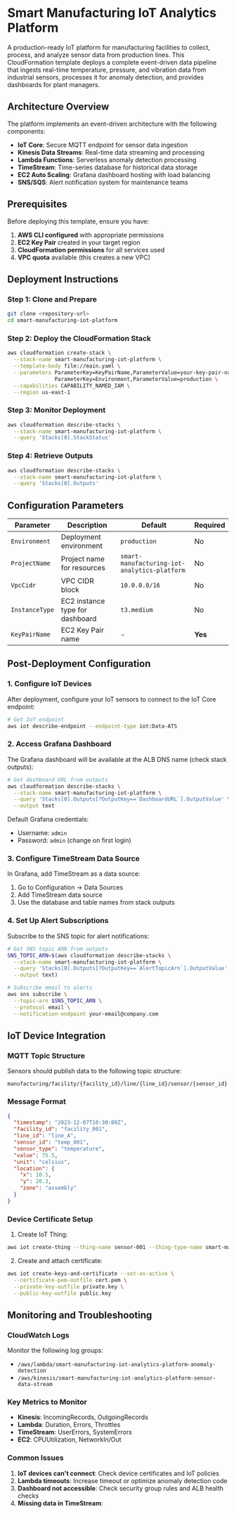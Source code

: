 # Smart Manufacturing IoT Analytics Platform

A production-ready IoT platform for manufacturing facilities to collect, process, and analyze sensor data from production lines. This CloudFormation template deploys a complete event-driven data pipeline that ingests real-time temperature, pressure, and vibration data from industrial sensors, processes it for anomaly detection, and provides dashboards for plant managers.

## Architecture Overview

The platform implements an event-driven architecture with the following components:

- **IoT Core**: Secure MQTT endpoint for sensor data ingestion
- **Kinesis Data Streams**: Real-time data streaming and processing
- **Lambda Functions**: Serverless anomaly detection processing
- **TimeStream**: Time-series database for historical data storage
- **EC2 Auto Scaling**: Grafana dashboard hosting with load balancing
- **SNS/SQS**: Alert notification system for maintenance teams

## Prerequisites

Before deploying this template, ensure you have:

1. **AWS CLI configured** with appropriate permissions
2. **EC2 Key Pair** created in your target region
3. **CloudFormation permissions** for all services used
4. **VPC quota** available (this creates a new VPC)

## Deployment Instructions

### Step 1: Clone and Prepare

```bash
git clone <repository-url>
cd smart-manufacturing-iot-platform
```

### Step 2: Deploy the CloudFormation Stack

```bash
aws cloudformation create-stack \
  --stack-name smart-manufacturing-iot-platform \
  --template-body file://main.yaml \
  --parameters ParameterKey=KeyPairName,ParameterValue=your-key-pair-name \
               ParameterKey=Environment,ParameterValue=production \
  --capabilities CAPABILITY_NAMED_IAM \
  --region us-east-1
```

### Step 3: Monitor Deployment

```bash
aws cloudformation describe-stacks \
  --stack-name smart-manufacturing-iot-platform \
  --query 'Stacks[0].StackStatus'
```

### Step 4: Retrieve Outputs

```bash
aws cloudformation describe-stacks \
  --stack-name smart-manufacturing-iot-platform \
  --query 'Stacks[0].Outputs'
```

## Configuration Parameters

| Parameter | Description | Default | Required |
|-----------|-------------|---------|----------|
| `Environment` | Deployment environment | `production` | No |
| `ProjectName` | Project name for resources | `smart-manufacturing-iot-analytics-platform` | No |
| `VpcCidr` | VPC CIDR block | `10.0.0.0/16` | No |
| `InstanceType` | EC2 instance type for dashboard | `t3.medium` | No |
| `KeyPairName` | EC2 Key Pair name | - | **Yes** |

## Post-Deployment Configuration

### 1. Configure IoT Devices

After deployment, configure your IoT sensors to connect to the IoT Core endpoint:

```bash
# Get IoT endpoint
aws iot describe-endpoint --endpoint-type iot:Data-ATS
```

### 2. Access Grafana Dashboard

The Grafana dashboard will be available at the ALB DNS name (check stack outputs):

```bash
# Get dashboard URL from outputs
aws cloudformation describe-stacks \
  --stack-name smart-manufacturing-iot-platform \
  --query 'Stacks[0].Outputs[?OutputKey==`DashboardURL`].OutputValue' \
  --output text
```

Default Grafana credentials:
- Username: `admin`
- Password: `admin` (change on first login)

### 3. Configure TimeStream Data Source

In Grafana, add TimeStream as a data source:
1. Go to Configuration → Data Sources
2. Add TimeStream data source
3. Use the database and table names from stack outputs

### 4. Set Up Alert Subscriptions

Subscribe to the SNS topic for alert notifications:

```bash
# Get SNS topic ARN from outputs
SNS_TOPIC_ARN=$(aws cloudformation describe-stacks \
  --stack-name smart-manufacturing-iot-platform \
  --query 'Stacks[0].Outputs[?OutputKey==`AlertTopicArn`].OutputValue' \
  --output text)

# Subscribe email to alerts
aws sns subscribe \
  --topic-arn $SNS_TOPIC_ARN \
  --protocol email \
  --notification-endpoint your-email@company.com
```

## IoT Device Integration

### MQTT Topic Structure

Sensors should publish data to the following topic structure:
```
manufacturing/facility/{facility_id}/line/{line_id}/sensor/{sensor_id}
```

### Message Format

```json
{
  "timestamp": "2023-12-07T10:30:00Z",
  "facility_id": "facility_001",
  "line_id": "line_A",
  "sensor_id": "temp_001",
  "sensor_type": "temperature",
  "value": 75.5,
  "unit": "celsius",
  "location": {
    "x": 10.5,
    "y": 20.3,
    "zone": "assembly"
  }
}
```

### Device Certificate Setup

1. Create IoT Thing:
```bash
aws iot create-thing --thing-name sensor-001 --thing-type-name smart-manufacturing-iot-analytics-platform-sensor-thing-type
```

2. Create and attach certificate:
```bash
aws iot create-keys-and-certificate --set-as-active \
  --certificate-pem-outfile cert.pem \
  --private-key-outfile private.key \
  --public-key-outfile public.key
```

## Monitoring and Troubleshooting

### CloudWatch Logs

Monitor the following log groups:
- `/aws/lambda/smart-manufacturing-iot-analytics-platform-anomaly-detection`
- `/aws/kinesis/smart-manufacturing-iot-analytics-platform-sensor-data-stream`

### Key Metrics to Monitor

- **Kinesis**: IncomingRecords, OutgoingRecords
- **Lambda**: Duration, Errors, Throttles
- **TimeStream**: UserErrors, SystemErrors
- **EC2**: CPUUtilization, NetworkIn/Out

### Common Issues

1. **IoT devices can't connect**: Check device certificates and IoT policies
2. **Lambda timeouts**: Increase timeout or optimize anomaly detection code
3. **Dashboard not accessible**: Check security group rules and ALB health checks
4. **Missing data in TimeStream**: